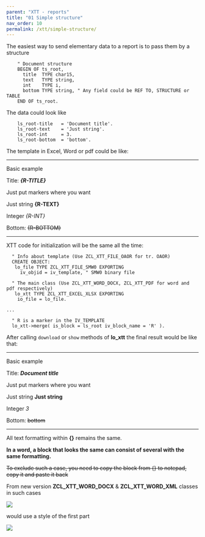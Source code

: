 ```yaml
---
parent: "XTT - reports"
title: "01 Simple structure"
nav_order: 10
permalink: /xtt/simple-structure/
---
```


The easiest way to send elementary data to a report is to pass them by a structure
```abap
    " Document structure
    BEGIN OF ts_root,
      title  TYPE char15,
      text   TYPE string,
      int    TYPE i,
      bottom TYPE string, " Any field could be REF TO, STRUCTURE or TABLE
    END OF ts_root.
```

The data could look like
```abap
    ls_root-title   = 'Document title'.
    ls_root-text    = 'Just string'.
    ls_root-int     = 3.
    ls_root-bottom  = 'bottom'.
```

The template in Excel, Word or pdf could be like:

***
Basic example

Title: **_{R-TITLE}_**

Just put markers where you want

Just string    **{R-TEXT}**

Integer        _{R-INT}_

Bottom: ~~{R-BOTTOM}~~

***

 XTT code for initialization will be the same all the time:
```abap
  " Info about template (Use ZCL_XTT_FILE_OAOR for tr. OAOR)
  CREATE OBJECT:
   lo_file TYPE ZCL_XTT_FILE_SMW0 EXPORTING
     iv_objid = iv_template, " SMW0 binary file

  " The main class (Use ZCL_XTT_WORD_DOCX, ZCL_XTT_PDF for word and pdf respectively)
   lo_xtt TYPE ZCL_XTT_EXCEL_XLSX EXPORTING
    io_file = lo_file.

...

  " R is a marker in the IV_TEMPLATE
  lo_xtt->merge( is_block = ls_root iv_block_name = 'R' ).
```

After calling `download` or `show` methods of **lo_xtt** the final result would be like that:

***
Basic example

Title: **_Document title_**

Just put markers where you want

Just string    **Just string**

Integer        _3_

Bottom: ~~bottom~~
***

All text formatting within **{}** remains the same.

**In a word, a block that looks the same can consist of several with the same formatting.**

~~To exclude such a case, you need to copy the block from {} to notepad, copy it and paste it back~~

From new version **ZCL_XTT_WORD_DOCX** & **ZCL_XTT_WORD_XML** classes in such cases

![](https://raw.githubusercontent.com/wiki/bizhuka/xtt/img/01_word_part_text.png)

would use a style of the first part 

![](https://raw.githubusercontent.com/wiki/bizhuka/xtt/img/01_word_part_text_f.png)